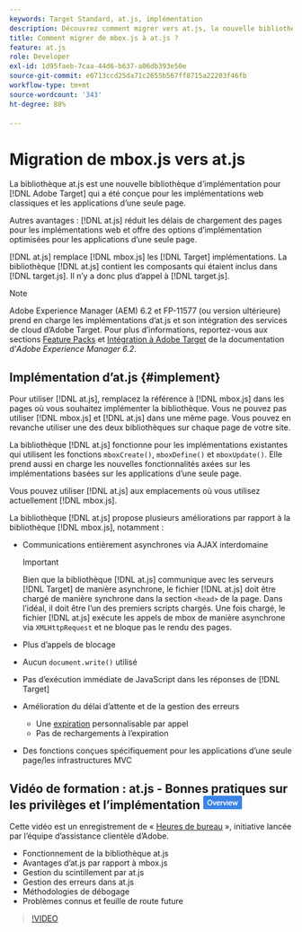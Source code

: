 ```yaml
---
keywords: Target Standard, at.js, implémentation
description: Découvrez comment migrer vers at.js, la nouvelle bibliothèque d’implémentation pour Adobe [!DNL Target] conçue pour les implémentations web classiques et les applications d’une seule page (SPA).
title: Comment migrer de mbox.js à at.js ?
feature: at.js
role: Developer
exl-id: 1d95faeb-7caa-44d6-b637-a06db393e50e
source-git-commit: e0713ccd25da71c2655b567ff8715a22203f46fb
workflow-type: tm+mt
source-wordcount: '343'
ht-degree: 88%

---
```


# Migration de mbox.js vers at.js

La bibliothèque at.js est une nouvelle bibliothèque d’implémentation pour [!DNL Adobe Target] qui a été conçue pour les implémentations web classiques et les applications d’une seule page.

Autres avantages : [!DNL at.js] réduit les délais de chargement des pages pour les implémentations web et offre des options d’implémentation optimisées pour les applications d’une seule page.

[!DNL at.js] remplace [!DNL mbox.js] les [!DNL Target] implémentations. La bibliothèque [!DNL at.js] contient les composants qui étaient inclus dans [!DNL target.js]. Il n’y a donc plus d’appel à [!DNL target.js].

>[!NOTE]
>
>Adobe Experience Manager (AEM) 6.2 et FP-11577 (ou version ultérieure) prend en charge les implémentations d’at.js et son intégration des services de cloud d’Adobe Target. Pour plus d’informations, reportez-vous aux sections [Feature Packs](https://experienceleague.adobe.com/docs/) et [Intégration à Adobe Target](https://experienceleague.adobe.com/docs/) de la documentation d’*Adobe Experience Manager 6.2*.

## Implémentation d’at.js {#implement}

Pour utiliser [!DNL at.js], remplacez la référence à [!DNL mbox.js] dans les pages où vous souhaitez implémenter la bibliothèque. Vous ne pouvez pas utiliser [!DNL mbox.js] et [!DNL at.js] dans une même page. Vous pouvez en revanche utiliser une des deux bibliothèques sur chaque page de votre site.

La bibliothèque [!DNL at.js] fonctionne pour les implémentations existantes qui utilisent les fonctions `mboxCreate()`, `mboxDefine()` et `mboxUpdate()`. Elle prend aussi en charge les nouvelles fonctionnalités axées sur les implémentations basées sur les applications d’une seule page.

Vous pouvez utiliser [!DNL at.js] aux emplacements où vous utilisez actuellement [!DNL mbox.js].

La bibliothèque [!DNL at.js] propose plusieurs améliorations par rapport à la bibliothèque [!DNL mbox.js], notamment :

* Communications entièrement asynchrones via AJAX interdomaine

   >[!IMPORTANT]
   >
   >Bien que la bibliothèque [!DNL at.js] communique avec les serveurs [!DNL Target] de manière asynchrone, le fichier [!DNL at.js] doit être chargé de manière synchrone dans la section `<head>` de la page. Dans l’idéal, il doit être l’un des premiers scripts chargés. Une fois chargé, le fichier [!DNL at.js] exécute les appels de mbox de manière asynchrone via `XMLHttpRequest` et ne bloque pas le rendu des pages.

* Plus d’appels de blocage
* Aucun `document.write()` utilisé
* Pas d’exécution immédiate de JavaScript dans les réponses de [!DNL Target]
* Amélioration du délai d’attente et de la gestion des erreurs

   * Une [expiration](/help/c-implementing-target/c-implementing-target-for-client-side-web/targetgobalsettings.md) personnalisable par appel
   * Pas de rechargements à l’expiration

* Des fonctions conçues spécifiquement pour les applications d’une seule page/les infrastructures MVC

## Vidéo de formation : at.js - Bonnes pratiques sur les privilèges et l’implémentation  ![Badge d’aperçu](/help/assets/overview.png)

Cette vidéo est un enregistrement de « [Heures de bureau](/help/cmp-resources-and-contact-information.md) », initiative lancée par l’équipe d’assistance clientèle d’Adobe.

* Fonctionnement de la bibliothèque at.js
* Avantages d’at.js par rapport à mbox.js
* Gestion du scintillement par at.js
* Gestion des erreurs dans at.js
* Méthodologies de débogage
* Problèmes connus et feuille de route future

>[!VIDEO](https://video.tv.adobe.com/v/22223/)
